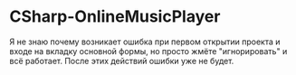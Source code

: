 # CSharp-OnlineMusicPlayer

Я не знаю почему возникает ошибка при первом открытии проекта и входе на вкладку основной формы, но просто жмёте "игнорировать" и всё работает. 
После этих действий ошибки уже не будет.

